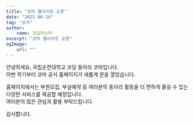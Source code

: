 ```yaml
---
title: "코마 웹사이트 오픈"
date: "2025-08-14"
tag: "공지"
author:
    name: 코딩마스터
excerpt: "코마 웹사이트 오픈"
ogImage:
    url: ""
---
```


안녕하세요, 국립순천대학교 코딩 동아리 코마입니다.\
이번 학기부터 코마 공식 홈페이지가 새롭게 문을 열었습니다.

홈페이지에서는 부원모집, 부실예약 등 여러분의 동아리 활동을 더 편하게 즐길 수 있는 다양한 서비스를 제공할 예정입니다.\
여러분의 많은 관심과 활용 부탁드립니다.

감사합니다.
